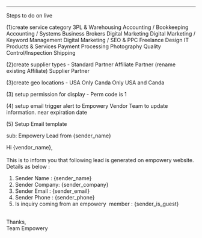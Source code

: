 -----------------------------------------
Steps to do on live

(1)create service category
	3PL & Warehousing
	Accounting / Bookkeeping
	Accounting / Systems
	Business Brokers
	Digital Marketing
	Digital Marketing / Keyword Management
	Digital Marketing / SEO & PPC
	Freelance Design
	IT Products & Services
	Payment Processing
	Photography
	Quality Control/Inspection
	Shipping

(2)create supplier types - 
	Standard Partner
	Affiliate Partner (rename existing Affiliate)
	Supplier Partner

(3)create geo locations -
	USA Only
	Canda Only
	USA and Canda

(3) setup permission for display - Perm code is 1

(4) setup email trigger alert to Empowery Vendor Team to update information. near expiration date

(5) Setup Email template

sub: Empowery Lead  from  {sender_name}

<div>Hi {vendor_name},</div>
<div><br></div>
<div>This is to inform you that following lead is generated on empowery website. </div>
<div>Details as below :</div>
<ol>
<li>Sender Name : {sender_name}</li>
<li>Sender Company: {sender_company}</li>
<li>Sender Email : {sender_email}</li>
<li>Sender Phone : {sender_phone}</li>
<li>Is inquiry coming from an empowery  member : {sender_is_guest}</li>
</ol>
<div><br></div>
<div>Thanks,</div>
<div>Team Empowery</div>
